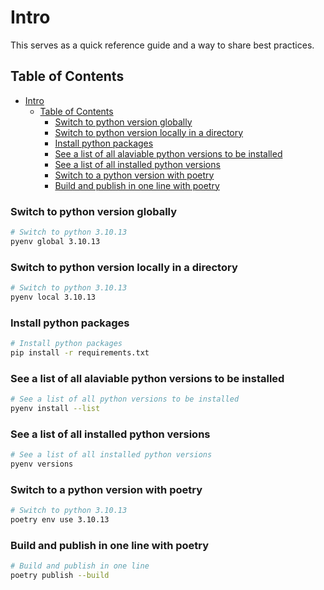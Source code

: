 # Intro

This serves as a quick reference guide and a way to share best practices.

## Table of Contents

- [Intro](#intro)
  - [Table of Contents](#table-of-contents)
    - [Switch to python version globally](#switch-to-python-version-globally)
    - [Switch to python version locally in a directory](#switch-to-python-version-locally-in-a-directory)
    - [Install python packages](#install-python-packages)
    - [See a list of all alaviable python versions to be installed](#see-a-list-of-all-alaviable-python-versions-to-be-installed)
    - [See a list of all installed python versions](#see-a-list-of-all-installed-python-versions)
    - [Switch to a python version with poetry](#switch-to-a-python-version-with-poetry)
    - [Build and publish in one line with poetry](#build-and-publish-in-one-line-with-poetry)
  
### Switch to python version globally

```bash
# Switch to python 3.10.13
pyenv global 3.10.13
```

### Switch to python version locally in a directory

```bash
# Switch to python 3.10.13
pyenv local 3.10.13
```

### Install python packages

```bash
# Install python packages
pip install -r requirements.txt
```

### See a list of all alaviable python versions to be installed

```bash
# See a list of all python versions to be installed
pyenv install --list
```

### See a list of all installed python versions

```bash
# See a list of all installed python versions
pyenv versions
```

### Switch to a python version with poetry

```bash
# Switch to python 3.10.13
poetry env use 3.10.13
```

### Build and publish in one line with poetry

```bash
# Build and publish in one line
poetry publish --build
```
